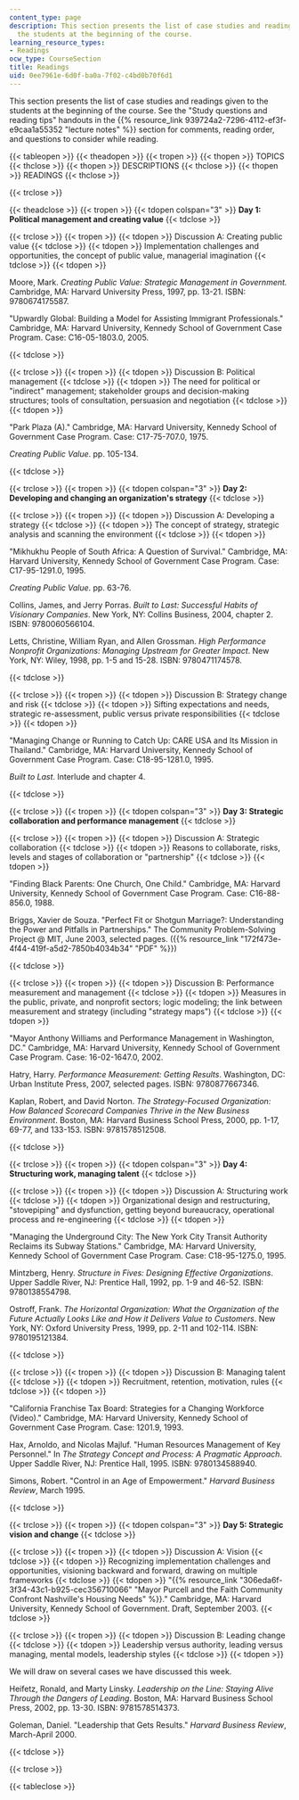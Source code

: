 ```yaml
---
content_type: page
description: This section presents the list of case studies and readings given to
  the students at the beginning of the course.
learning_resource_types:
- Readings
ocw_type: CourseSection
title: Readings
uid: 0ee7961e-6d0f-ba0a-7f02-c4bd0b70f6d1
---
```


This section presents the list of case studies and readings given to the students at the beginning of the course. See the "Study questions and reading tips" handouts in the {{% resource_link 939724a2-7296-4112-ef3f-e9caa1a55352 "lecture notes" %}} section for comments, reading order, and questions to consider while reading.

{{< tableopen >}}
{{< theadopen >}}
{{< tropen >}}
{{< thopen >}}
TOPICS
{{< thclose >}}
{{< thopen >}}
DESCRIPTIONS
{{< thclose >}}
{{< thopen >}}
READINGS
{{< thclose >}}

{{< trclose >}}

{{< theadclose >}}
{{< tropen >}}
{{< tdopen colspan="3" >}}
**Day 1: Political management and creating value**
{{< tdclose >}}

{{< trclose >}}
{{< tropen >}}
{{< tdopen >}}
Discussion A: Creating public value
{{< tdclose >}}
{{< tdopen >}}
Implementation challenges and opportunities, the concept of public value, managerial imagination
{{< tdclose >}}
{{< tdopen >}}


Moore, Mark. _Creating Public Value: Strategic Management in Government._ Cambridge, MA: Harvard University Press, 1997, pp. 13-21. ISBN: 9780674175587.

"Upwardly Global: Building a Model for Assisting Immigrant Professionals." Cambridge, MA: Harvard University, Kennedy School of Government Case Program. Case: C16-05-1803.0, 2005.


{{< tdclose >}}

{{< trclose >}}
{{< tropen >}}
{{< tdopen >}}
Discussion B: Political management
{{< tdclose >}}
{{< tdopen >}}
The need for political or "indirect" management; stakeholder groups and decision-making structures; tools of consultation, persuasion and negotiation
{{< tdclose >}}
{{< tdopen >}}


"Park Plaza (A)." Cambridge, MA: Harvard University, Kennedy School of Government Case Program. Case: C17-75-707.0, 1975.

_Creating Public Value_. pp. 105-134.


{{< tdclose >}}

{{< trclose >}}
{{< tropen >}}
{{< tdopen colspan="3" >}}
**Day 2: Developing and changing an organization's strategy**
{{< tdclose >}}

{{< trclose >}}
{{< tropen >}}
{{< tdopen >}}
Discussion A: Developing a strategy
{{< tdclose >}}
{{< tdopen >}}
The concept of strategy, strategic analysis and scanning the environment
{{< tdclose >}}
{{< tdopen >}}


"Mikhukhu People of South Africa: A Question of Survival." Cambridge, MA: Harvard University, Kennedy School of Government Case Program. Case: C17-95-1291.0, 1995.

_Creating Public Value_. pp. 63-76.

Collins, James, and Jerry Porras. _Built to Last: Successful Habits of Visionary Companies_. New York, NY: Collins Business, 2004, chapter 2. ISBN: 9780060566104.

Letts, Christine, William Ryan, and Allen Grossman. _High Performance Nonprofit Organizations: Managing Upstream for Greater Impact_. New York, NY: Wiley, 1998, pp. 1-5 and 15-28. ISBN: 9780471174578.


{{< tdclose >}}

{{< trclose >}}
{{< tropen >}}
{{< tdopen >}}
Discussion B: Strategy change and risk
{{< tdclose >}}
{{< tdopen >}}
Sifting expectations and needs, strategic re-assessment, public versus private responsibilities
{{< tdclose >}}
{{< tdopen >}}


"Managing Change or Running to Catch Up: CARE USA and Its Mission in Thailand." Cambridge, MA: Harvard University, Kennedy School of Government Case Program. Case: C18-95-1281.0, 1995.

_Built to Last_. Interlude and chapter 4.


{{< tdclose >}}

{{< trclose >}}
{{< tropen >}}
{{< tdopen colspan="3" >}}
**Day 3: Strategic collaboration and performance management**
{{< tdclose >}}

{{< trclose >}}
{{< tropen >}}
{{< tdopen >}}
Discussion A: Strategic collaboration
{{< tdclose >}}
{{< tdopen >}}
Reasons to collaborate, risks, levels and stages of collaboration or "partnership"
{{< tdclose >}}
{{< tdopen >}}


"Finding Black Parents: One Church, One Child." Cambridge, MA: Harvard University, Kennedy School of Government Case Program. Case: C16-88-856.0, 1988.

Briggs, Xavier de Souza. "Perfect Fit or Shotgun Marriage?: Understanding the Power and Pitfalls in Partnerships." The Community Problem-Solving Project @ MIT, June 2003, selected pages. ({{% resource_link "172f473e-4f44-419f-a5d2-7850b4034b34" "PDF" %}})


{{< tdclose >}}

{{< trclose >}}
{{< tropen >}}
{{< tdopen >}}
Discussion B: Performance measurement and management
{{< tdclose >}}
{{< tdopen >}}
Measures in the public, private, and nonprofit sectors; logic modeling; the link between measurement and strategy (including "strategy maps")
{{< tdclose >}}
{{< tdopen >}}


"Mayor Anthony Williams and Performance Management in Washington, DC." Cambridge, MA: Harvard University, Kennedy School of Government Case Program. Case: 16-02-1647.0, 2002.

Hatry, Harry. _Performance Measurement: Getting Results_. Washington, DC: Urban Institute Press, 2007, selected pages. ISBN: 9780877667346.

Kaplan, Robert, and David Norton. _The Strategy-Focused Organization: How Balanced Scorecard Companies Thrive in the New Business Environment_. Boston, MA: Harvard Business School Press, 2000, pp. 1-17, 69-77, and 133-153. ISBN: 9781578512508.


{{< tdclose >}}

{{< trclose >}}
{{< tropen >}}
{{< tdopen colspan="3" >}}
**Day 4: Structuring work, managing talent**
{{< tdclose >}}

{{< trclose >}}
{{< tropen >}}
{{< tdopen >}}
Discussion A: Structuring work
{{< tdclose >}}
{{< tdopen >}}
Organizational design and restructuring, "stovepiping" and dysfunction, getting beyond bureaucracy, operational process and re-engineering
{{< tdclose >}}
{{< tdopen >}}


"Managing the Underground City: The New York City Transit Authority Reclaims its Subway Stations." Cambridge, MA: Harvard University, Kennedy School of Government Case Program. Case: C18-95-1275.0, 1995.

Mintzberg, Henry. _Structure in Fives: Designing Effective Organizations_. Upper Saddle River, NJ: Prentice Hall, 1992, pp. 1-9 and 46-52. ISBN: 9780138554798.

Ostroff, Frank. _The Horizontal Organization: What the Organization of the Future Actually Looks Like and How it Delivers Value to Customers_. New York, NY: Oxford University Press, 1999, pp. 2-11 and 102-114. ISBN: 9780195121384.


{{< tdclose >}}

{{< trclose >}}
{{< tropen >}}
{{< tdopen >}}
Discussion B: Managing talent
{{< tdclose >}}
{{< tdopen >}}
Recruitment, retention, motivation, rules
{{< tdclose >}}
{{< tdopen >}}


"California Franchise Tax Board: Strategies for a Changing Workforce (Video)." Cambridge, MA: Harvard University, Kennedy School of Government Case Program. Case: 1201.9, 1993.

Hax, Arnoldo, and Nicolas Majluf. "Human Resources Management of Key Personnel." In _The Strategy Concept and Process: A Pragmatic Approach_. Upper Saddle River, NJ: Prentice Hall, 1995. ISBN: 9780134588940.

Simons, Robert. "Control in an Age of Empowerment." _Harvard Business Review_, March 1995.


{{< tdclose >}}

{{< trclose >}}
{{< tropen >}}
{{< tdopen colspan="3" >}}
**Day 5: Strategic vision and change**
{{< tdclose >}}

{{< trclose >}}
{{< tropen >}}
{{< tdopen >}}
Discussion A: Vision
{{< tdclose >}}
{{< tdopen >}}
Recognizing implementation challenges and opportunities, visioning backward and forward, drawing on multiple frameworks
{{< tdclose >}}
{{< tdopen >}}
"{{% resource_link "306eda6f-3f34-43c1-b925-cec356710066" "Mayor Purcell and the Faith Community Confront Nashville's Housing Needs" %}}." Cambridge, MA: Harvard University, Kennedy School of Government. Draft, September 2003.
{{< tdclose >}}

{{< trclose >}}
{{< tropen >}}
{{< tdopen >}}
Discussion B: Leading change
{{< tdclose >}}
{{< tdopen >}}
Leadership versus authority, leading versus managing, mental models, leadership styles
{{< tdclose >}}
{{< tdopen >}}


We will draw on several cases we have discussed this week.

Heifetz, Ronald, and Marty Linsky. _Leadership on the Line: Staying Alive Through the Dangers of Leading_. Boston, MA: Harvard Business School Press, 2002, pp. 13-30. ISBN: 9781578514373.

Goleman, Daniel. "Leadership that Gets Results." _Harvard Business Review_, March-April 2000.


{{< tdclose >}}

{{< trclose >}}

{{< tableclose >}}